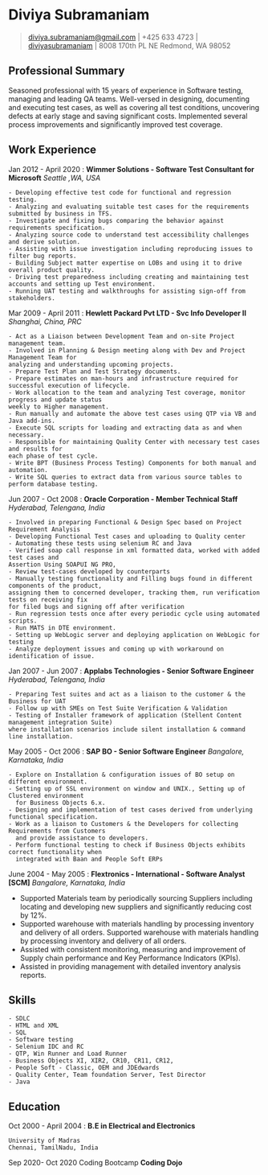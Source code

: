 Diviya Subramaniam 
===========

> [diviya.subramaniam@gmail.com](mailto:diviya.subramaniam@gmail.com) |
> +425 633 4723 |
> [diviyasubramaniam](https://www.linkedin.com/in/diviyasubramaniam/) |
> 8008 170th PL NE Redmond, WA 98052 

Professional Summary 
---------
Seasoned professional with 15 years of experience in Software testing, managing and leading QA teams. Well-versed in designing, documenting and executing test cases, as well as covering all test conditions, uncovering defects at early stage and saving significant costs. Implemented several process improvements and significantly improved test coverage.

Work Experience
---------------

Jan 2012 - April 2020
:   **Wimmer Solutions -  Software Test Consultant for Microsoft**
*Seattle ,WA, USA*

    - Developing effective test code for functional and regression testing.
    - Analyzing and evaluating suitable test cases for the requirements submitted by business in TFS.
    - Investigate and fixing bugs comparing the behavior against requirements specification.
    - Analyzing source code to understand test accessibility challenges and derive solution.
    - Assisting with issue investigation including reproducing issues to filter bug reports.
    - Building Subject matter expertise on LOBs and using it to drive overall product quality.
    - Driving test preparedness including creating and maintaining test accounts and setting up Test environment.
    - Running UAT testing and walkthroughs for assisting sign-off from stakeholders.

Mar 2009 - April 2011
:   **Hewlett Packard Pvt LTD - Svc Info Developer II**
*Shanghai, China, PRC*

    - Act as a Liaison between Development Team and on-site Project management team.
    - Involved in Planning & Design meeting along with Dev and Project Management Team for 
    analyzing and understanding upcoming projects.
    - Prepare Test Plan and Test Strategy documents.
    - Prepare estimates on man-hours and infrastructure required for successful execution of lifecycle. 
    - Work allocation to the team and analyzing Test coverage, monitor progress and update status 
    weekly to Higher management.
    - Run manually and automate the above test cases using QTP via VB and Java add-ins.
    - Execute SQL scripts for loading and extracting data as and when necessary.
    - Responsible for maintaining Quality Center with necessary test cases and results for 
    each phase of test cycle.
    - Write BPT (Business Process Testing) Components for both manual and automation.
    - Write SQL queries to extract data from various source tables to perform database testing.
    
Jun 2007 - Oct 2008
:   **Oracle Corporation - Member Technical Staff**
*Hyderabad, Telengana, India*
    
    - Involved in preparing Functional & Design Spec based on Project Requirement Analysis
    - Developing Functional Test cases and uploading to Quality center
    - Automating these tests using selenium RC and Java
    - Verified soap call response in xml formatted data, worked with added test cases and 
    Assertion Using SOAPUI NG PRO, 
    - Review test-cases developed by counterparts
    - Manually testing functionality and Filling bugs found in different components of the product,
    assigning them to concerned developer, tracking them, run verification tests on receiving fix 
    for filed bugs and signing off after verification
    - Run regression tests once after every periodic cycle using automated scripts.
    - Run MATS in DTE environment.
    - Setting up WebLogic server and deploying application on WebLogic for testing
    - Analyze deployment issues and coming up with workaround on identification of issue.

 Jan 2007 - Jun 2007
:   **Applabs Technologies - Senior Software Engineer**
*Hyderabad, Telengana, India*

    - Preparing Test suites and act as a liaison to the customer & the Business for UAT
    - Follow up with SMEs on Test Suite Verification & Validation
    - Testing of Installer framework of application (Stellent Content management integration Suite) 
    where installation scenarios include silent installation & command line installation.
      
May 2005 - Oct 2006
:   **SAP BO - Senior Software Engineer**
*Bangalore, Karnataka, India*
    
    - Explore on Installation & configuration issues of BO setup on different environment. 
    - Setting up of SSL environment on window and UNIX., Setting up of Clustered environment 
      for Business Objects 6.x.
    - Designing and implementation of test cases derived from underlying functional specification.
    - Work as a liaison to Customers & the Developers for collecting Requirements from Customers 
      and provide assistance to developers.
    - Perform functional testing to check if Business Objects exhibits correct functionality when 
      integrated with Baan and People Soft ERPs

 June 2004 - May 2005
:   **Flextronics - International - Software Analyst [SCM]**
*Bangalore, Karnataka, India*

   - Supported Materials team by periodically sourcing Suppliers including locating and developing 
   new suppliers and significantly reducing cost by 12%. 
   - Supported warehouse with materials handling by processing inventory and delivery of all orders.
   Supported warehouse with materials handling by processing inventory and delivery of all orders.
   - Assisted with consistent monitoring, measuring and improvement of Supply chain performance and 
   Key Performance Indicators (KPIs). 
   - Assisted in providing management with detailed inventory analysis reports. 
   
Skills
------
    - SDLC
    - HTML and XML
    - SQL
    - Software testing
    - Selenium IDC and RC
    - QTP, Win Runner and Load Runner
    - Business Objects XI, XIR2, CR10, CR11, CR12,
    - People Soft - Classic, OEM and JDEdwards
    - Quality Center, Team foundation Server, Test Director
    - Java

Education
------
Oct 2000 - April 2004
:    **B.E in Electrical and Electronics**
   
    University of Madras
    Chennai, TamilNadu, India

Sep 2020- Oct 2020
Coding Bootcamp
**Coding Dojo**
